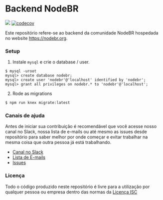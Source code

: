 # Backend NodeBR

![](https://circleci.com/gh/nodebr/nodebr/tree/backend.svg?style=shield&circle-token=b074cef2067115bcb93a37b1645cdedf7db96938)
[![codecov](https://codecov.io/gh/nodebr/nodebr/branch/backend/graph/badge.svg)](https://codecov.io/gh/nodebr/nodebr/branch/backend)

Este repositório refere-se ao backend da comunidade NodeBR hospedada no website
https://nodebr.org.

### Setup

1. Instale `mysql` e crie o database / user.

```mysql
$ mysql -uroot
mysql> create database nodebr;
mysql> create user 'nodebr'@'localhost' identified by 'nodebr';
mysql> grant all privileges on nodebr.* to 'nodebr'@'localhost';
```

2. Rode as migrations

```sh
$ npm run knex migrate:latest
```

### Canais de ajuda

Antes de iniciar sua contribuição é recomendável que você acesse nosso canal no
Slack, nossa lista de e-mails ou até mesmo as issues desde repositório para
saber melhor por onde começar e evitar trabalhar na mesma coisa que outra pessoa
já está trabalhando.

* [Canal no Slack](https://slack.nodebr.org)
* [Lista de E-mails](https://groups.google.com/d/forum/nodebr)
* [Issues](https://github.com/nodebr/nodebr/issues)

### Licença

Todo o código produzido neste repositório é livre para a utilização por qualquer
pessoa ou empresa dentro das normas da [Licença ISC](LICENSE)
